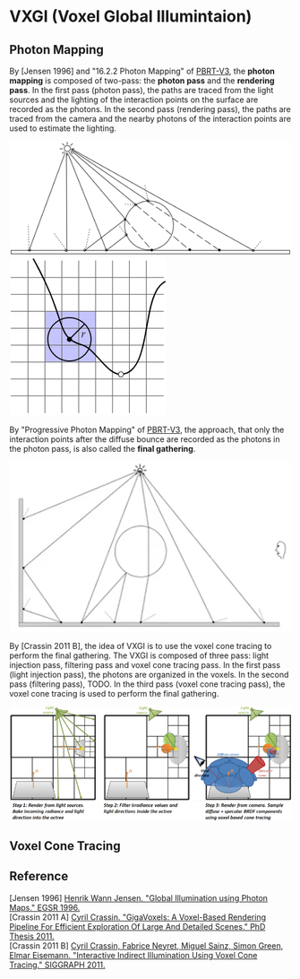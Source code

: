 # VXGI (Voxel Global Illumintaion)  

## Photon Mapping  

By \[Jensen 1996\] and "16.2.2 Photon Mapping" of [PBRT-V3](https://pbr-book.org/3ed-2018/Light_Transport_III_Bidirectional_Methods/Stochastic_Progressive_Photon_Mapping#PhotonMapping), the **photon mapping** is composed of two-pass: the **photon pass** and the **rendering pass**. In the first pass (photon pass), the paths are traced from the light sources and the lighting of the interaction points on the surface are recorded as the photons. In the second pass (rendering pass), the paths are traced from the camera and the nearby photons of the interaction points are used to estimate the lighting.  

![](VXGI-1.png)  
![](VXGI-2.png)  

By "Progressive Photon Mapping" of [PBRT-V3](https://pbr-book.org/3ed-2018/Light_Transport_III_Bidirectional_Methods/Stochastic_Progressive_Photon_Mapping#x2-ProgressivePhotonMapping), the approach, that only the interaction points after the diffuse bounce are recorded as the photons in the photon pass, is also called the **final gathering**.  

![](VXGI-3.png)  

By \[Crassin 2011 B\], the idea of VXGI is to use the voxel cone tracing to perform the final gathering. The VXGI is composed of three pass: light injection pass, filtering pass and voxel cone tracing pass. In the first pass (light injection pass), the photons are organized in the voxels. In the second pass (filtering pass), TODO. In the third pass (voxel cone tracing pass), the voxel cone tracing is used to perform the final gathering.  

![](VXGI-4.png)  

## Voxel Cone Tracing  

## Reference  

\[Jensen 1996\] [Henrik Wann Jensen. "Global Illumination using Photon Maps." EGSR 1996.](http://graphics.ucsd.edu/~henrik/papers/photon_map/)  
\[Crassin 2011 A\] [Cyril Crassin. "GigaVoxels: A Voxel-Based Rendering Pipeline For Efficient Exploration Of Large And Detailed Scenes." PhD Thesis 2011.](http://gigavoxels.inrialpes.fr/index.html)  
\[Crassin 2011 B\] [Cyril Crassin, Fabrice Neyret, Miguel Sainz, Simon Green, Elmar Eisemann. "Interactive Indirect Illumination Using Voxel Cone Tracing." SIGGRAPH 2011.](https://research.nvidia.com/publication/interactive-indirect-illumination-using-voxel-cone-tracing) 